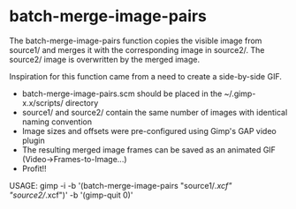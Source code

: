 batch-merge-image-pairs
=======================
The batch-merge-image-pairs function copies the visible image from source1/ and merges it with the corresponding image in source2/. The source2/ image is overwritten by the merged image.

Inspiration for this function came from a need to create a side-by-side GIF.
- batch-merge-image-pairs.scm should be placed in the ~/.gimp-x.x/scripts/ directory
- source1/ and source2/ contain the same number of images with identical naming convention
- Image sizes and offsets were pre-configured using Gimp's GAP video plugin
- The resulting merged image frames can be saved as an animated GIF (Video->Frames-to-Image...)
- Profit!!

USAGE:
gimp -i -b '(batch-merge-image-pairs "source1/*.xcf" "source2/*.xcf")' -b '(gimp-quit 0)'
